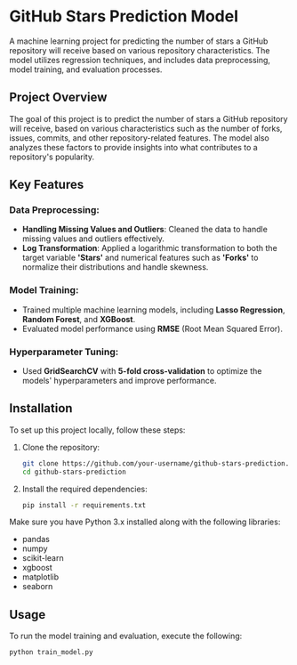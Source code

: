 # GitHub Stars Prediction Model

A machine learning project for predicting the number of stars a GitHub repository will receive based on various repository characteristics. The model utilizes regression techniques, and includes data preprocessing, model training, and evaluation processes.

## Project Overview

The goal of this project is to predict the number of stars a GitHub repository will receive, based on various characteristics such as the number of forks, issues, commits, and other repository-related features. The model also analyzes these factors to provide insights into what contributes to a repository's popularity.

## Key Features

### Data Preprocessing:
- **Handling Missing Values and Outliers**: Cleaned the data to handle missing values and outliers effectively.
- **Log Transformation**: Applied a logarithmic transformation to both the target variable **'Stars'** and numerical features such as **'Forks'** to normalize their distributions and handle skewness.

### Model Training:
- Trained multiple machine learning models, including **Lasso Regression**, **Random Forest**, and **XGBoost**.
- Evaluated model performance using **RMSE** (Root Mean Squared Error).

### Hyperparameter Tuning:
- Used **GridSearchCV** with **5-fold cross-validation** to optimize the models' hyperparameters and improve performance.


## Installation

To set up this project locally, follow these steps:

1. Clone the repository:
    ```bash
    git clone https://github.com/your-username/github-stars-prediction.git
    cd github-stars-prediction
    ```

2. Install the required dependencies:
    ```bash
    pip install -r requirements.txt
    ```

Make sure you have Python 3.x installed along with the following libraries:
- pandas
- numpy
- scikit-learn
- xgboost
- matplotlib
- seaborn

## Usage

To run the model training and evaluation, execute the following:

```bash
python train_model.py
